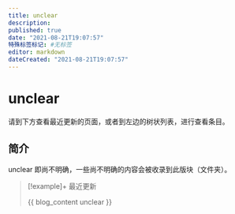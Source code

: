 ```yaml
---
title: unclear
description:
published: true
date: "2021-08-21T19:07:57"
特殊标签标记: #无标签
editor: markdown
dateCreated: "2021-08-21T19:07:57"
---
```


# unclear

请到下方查看最近更新的页面，或者到左边的树状列表，进行查看条目。

## 简介

unclear 即尚不明确，一些尚不明确的内容会被收录到此版块（文件夹）。

> [!example]+ 最近更新
>
> {{ blog_content unclear }}
